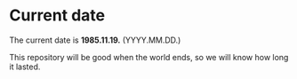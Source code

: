 # Current date

The current date is **1985.11.19.** (YYYY.MM.DD.)

This repository will be good when the world ends, so we will know how long it lasted.